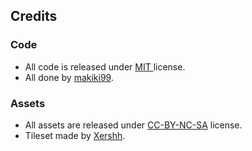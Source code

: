 ## Credits

### Code
  * All code is released under [MIT ](http://choosealicense.com/licenses/mit/) license.
  * All done by [makiki99](https://github.com/makiki99).

### Assets
  * All assets are released under [CC-BY-NC-SA](http://creativecommons.org/licenses/by-nc-sa/3.0/pl/legalcode) license.
  * Tileset made by [Xershh](http://steamcommunity.com/id/xershh/).
